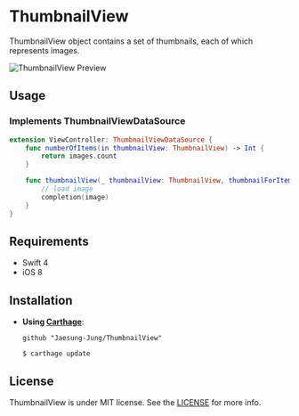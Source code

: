 # ThumbnailView
ThumbnailView object contains a set of thumbnails, each of which represents images.

![ThumbnailView Preview](https://raw.githubusercontent.com/Jaesung-Jung/ThumbnailView/master/Resources/preview.gif)

## Usage
### Implements ThumbnailViewDataSource
```swift
extension ViewController: ThumbnailViewDataSource {
    func numberOfItems(in thumbnailView: ThumbnailView) -> Int {
        return images.count
    }

    func thumbnailView(_ thumbnailView: ThumbnailView, thumbnailForItemAt index: Int, size: CGSize, completion: @escaping (UIImage?) -> Void) {
        // load image
        completion(image)
    }
}
```

## Requirements
* Swift 4
* iOS 8

## Installation
* **Using [Carthage](https://github.com/Carthage/Carthage)**:
    ```
    github "Jaesung-Jung/ThumbnailView"
    ```
    ```
    $ carthage update
    ```

## License
ThumbnailView is under MIT license. See the [LICENSE](https://github.com/Jaesung-Jung/ThumbnailView/blob/master/LICENSE) for more info.
